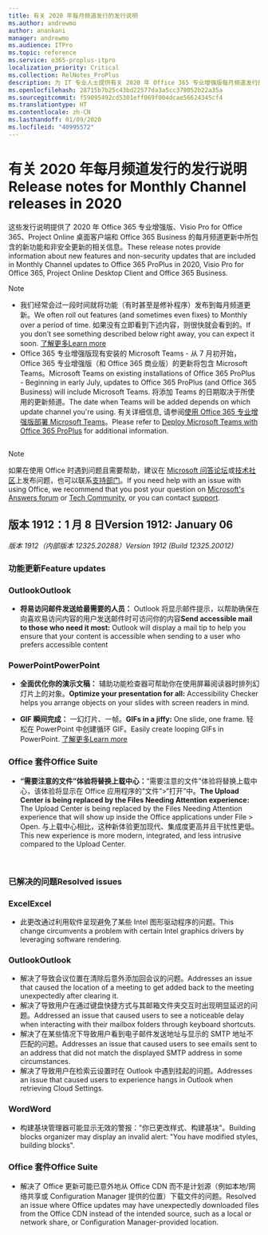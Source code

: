 ```yaml
---
title: 有关 2020 年每月频道发行的发行说明
ms.author: andrewmo
author: anankani
manager: andrewmo
ms.audience: ITPro
ms.topic: reference
ms.service: o365-proplus-itpro
localization_priority: Critical
ms.collection: RelNotes_ProPlus
description: 为 IT 专业人士提供有关 2020 年 Office 365 专业增强版每月频道发行的发行说明
ms.openlocfilehash: 28715b7b25c43bd22577da3a5cc378052b22a35a
ms.sourcegitcommit: f59095492cd5301eff069f004dcae56624345cf4
ms.translationtype: HT
ms.contentlocale: zh-CN
ms.lasthandoff: 01/09/2020
ms.locfileid: "40995572"
---
```

# <a name="release-notes-for-monthly-channel-releases-in-2020"></a><span data-ttu-id="9b786-103">有关 2020 年每月频道发行的发行说明</span><span class="sxs-lookup"><span data-stu-id="9b786-103">Release notes for Monthly Channel releases in 2020</span></span>

<span data-ttu-id="9b786-104">这些发行说明提供了 2020 年 Office 365 专业增强版、Visio Pro for Office 365、Project Online 桌面客户端和 Office 365 Business 的每月频道更新中所包含的新功能和非安全更新的相关信息。</span><span class="sxs-lookup"><span data-stu-id="9b786-104">These release notes provide information about new features and non-security updates that are included in Monthly Channel updates to Office 365 ProPlus in 2020, Visio Pro for Office 365, Project Online Desktop Client and Office 365 Business.</span></span>

 > [!NOTE]
>
>- <span data-ttu-id="9b786-105">我们经常会过一段时间就将功能（有时甚至是修补程序）发布到每月频道更新。</span><span class="sxs-lookup"><span data-stu-id="9b786-105">We often roll out features (and sometimes even fixes) to Monthly over a period of time.</span></span>  <span data-ttu-id="9b786-106">如果没有立即看到下述内容，则很快就会看到的。</span><span class="sxs-lookup"><span data-stu-id="9b786-106">If you don’t see something described below right away, you can expect it soon.</span></span> [<span data-ttu-id="9b786-107">了解更多</span><span class="sxs-lookup"><span data-stu-id="9b786-107">Learn more</span></span>](https://support.office.com/article/when-do-i-get-the-newest-features-in-for-office-365-da36192c-58b9-4bc9-8d51-bb6eed468516)
>- <span data-ttu-id="9b786-108">Office 365 专业增强版现有安装的 Microsoft Teams - 从 7 月初开始，Office 365 专业增强版（和 Office 365 商业版）的更新将包含 Microsoft Teams。</span><span class="sxs-lookup"><span data-stu-id="9b786-108">Microsoft Teams on existing installations of Office 365 ProPlus - Beginning in early July, updates to Office 365 ProPlus (and Office 365 Business) will include Microsoft Teams.</span></span>  <span data-ttu-id="9b786-109">将添加 Teams 的日期取决于所使用的更新频道。</span><span class="sxs-lookup"><span data-stu-id="9b786-109">The date when Teams will be added depends on which update channel you're using.</span></span> <span data-ttu-id="9b786-110">有关详细信息, 请参阅[使用 Office 365 专业增强版部署 Microsoft Teams](https://docs.microsoft.com/deployoffice/teams-install)。</span><span class="sxs-lookup"><span data-stu-id="9b786-110">Please refer to [Deploy Microsoft Teams with Office 365 ProPlus](https://docs.microsoft.com/deployoffice/teams-install) for additional information.</span></span>

##

> [!NOTE]
> <span data-ttu-id="9b786-111">如果在使用 Office 时遇到问题且需要帮助，建议在 [Microsoft 问答论坛](https://answers.microsoft.com/)或[技术社区](https://techcommunity.microsoft.com/)上发布问题，也可以联系[支持部门](https://support.microsoft.com/contactus)。</span><span class="sxs-lookup"><span data-stu-id="9b786-111">If you need help with an issue with using Office, we recommend that you post your question on [Microsoft's Answers forum](https://answers.microsoft.com/) or [Tech Community](https://techcommunity.microsoft.com/), or you can contact [support](https://support.microsoft.com/contactus).</span></span>
## <a name="version-1912-january-08"></a><span data-ttu-id="9b786-112">版本 1912：1 月 8 日</span><span class="sxs-lookup"><span data-stu-id="9b786-112">Version 1912: January 06</span></span>
<span data-ttu-id="9b786-113">*版本 1912（内部版本 12325.20288）*</span><span class="sxs-lookup"><span data-stu-id="9b786-113">*Version 1912 (Build 12325.20012)*</span></span>


[//]: # (请勿移除功能详细信息内容开头)

### <a name="feature-updates"></a><span data-ttu-id="9b786-115">功能更新</span><span class="sxs-lookup"><span data-stu-id="9b786-115">Feature updates</span></span>

### <a name="outlook"></a><span data-ttu-id="9b786-116">Outlook</span><span class="sxs-lookup"><span data-stu-id="9b786-116">Outlook</span></span>

- <span data-ttu-id="9b786-117">**将易访问邮件发送给最需要的人员：** Outlook 将显示邮件提示，以帮助确保在向喜欢易访问内容的用户发送邮件时可访问你的内容</span><span class="sxs-lookup"><span data-stu-id="9b786-117">**Send accessible mail to those who need it most:** Outlook will display a mail tip to help you ensure that your content is accessible when sending to a user who prefers accessible content</span></span>

### <a name="powerpoint"></a><span data-ttu-id="9b786-118">PowerPoint</span><span class="sxs-lookup"><span data-stu-id="9b786-118">PowerPoint</span></span>

- <span data-ttu-id="9b786-119">**全面优化你的演示文稿：** 辅助功能检查器可帮助你在使用屏幕阅读器时排列幻灯片上的对象。</span><span class="sxs-lookup"><span data-stu-id="9b786-119">**Optimize your presentation for all:** Accessibility Checker helps you arrange objects on your slides with screen readers in mind.</span></span>

- <span data-ttu-id="9b786-120">**GIF 瞬间完成：** 一幻灯片、一帧。</span><span class="sxs-lookup"><span data-stu-id="9b786-120">**GIFs in a jiffy:** One slide, one frame.</span></span> <span data-ttu-id="9b786-121">轻松在 PowerPoint 中创建循环 GIF。</span><span class="sxs-lookup"><span data-stu-id="9b786-121">Easily create looping GIFs in PowerPoint.</span></span> [<span data-ttu-id="9b786-122">了解更多</span><span class="sxs-lookup"><span data-stu-id="9b786-122">Learn more</span></span>](https://support.office.com/zh-CN/article/a598753e-92de-4f1b-8393-714db4d334b4)

### <a name="office-suite"></a><span data-ttu-id="9b786-123">Office 套件</span><span class="sxs-lookup"><span data-stu-id="9b786-123">Office Suite</span></span>

- <span data-ttu-id="9b786-124">**“需要注意的文件”体验将替换上载中心：**“需要注意的文件”体验将替换上载中心，该体验将显示在 Office 应用程序的“文件”>“打开”中。</span><span class="sxs-lookup"><span data-stu-id="9b786-124">**The Upload Center is being replaced by the Files Needing Attention experience:** The Upload Center is being replaced by the Files Needing Attention experience that will show up inside the Office applications under File > Open.</span></span> <span data-ttu-id="9b786-125">与上载中心相比，这种新体验更加现代、集成度更高并且干扰性更低。</span><span class="sxs-lookup"><span data-stu-id="9b786-125">This new experience is more modern, integrated, and less intrusive compared to the Upload Center.</span></span>


[//]: # (请勿移除功能详细信息内容结尾)

<br/>

[//]: # (请勿移除错误详细信息内容开头)

### <a name="resolved-issues"></a><span data-ttu-id="9b786-128">已解决的问题</span><span class="sxs-lookup"><span data-stu-id="9b786-128">Resolved issues</span></span>
### <a name="excel"></a><span data-ttu-id="9b786-129">Excel</span><span class="sxs-lookup"><span data-stu-id="9b786-129">Excel</span></span>

- <span data-ttu-id="9b786-130">此更改通过利用软件呈现避免了某些 Intel 图形驱动程序的问题。</span><span class="sxs-lookup"><span data-stu-id="9b786-130">This change circumvents a problem with certain Intel graphics drivers by leveraging software rendering.</span></span>


### <a name="outlook"></a><span data-ttu-id="9b786-131">Outlook</span><span class="sxs-lookup"><span data-stu-id="9b786-131">Outlook</span></span>

- <div><span data-ttu-id="9b786-132"><span style="display:inline !important;">解决了导致会议位置在清除后意外添加回会议的问题。</span></span><span class="sxs-lookup"><span data-stu-id="9b786-132"><span style="display:inline !important;">Addresses an issue that caused the location of a meeting to get added back to the meeting unexpectedly after clearing it.</span></span></span><br></div>


- <div><span data-ttu-id="9b786-133"><span style="display:inline !important;">解决了导致用户在通过键盘快捷方式与其邮箱文件夹交互时出现明显延迟的问题。</span></span><span class="sxs-lookup"><span data-stu-id="9b786-133"><span style="display:inline !important;">Addressed an issue that caused users to see a noticeable delay when interacting with their mailbox folders through keyboard shortcuts.</span></span></span><br></div>


- <div><span data-ttu-id="9b786-134">解决了在某些情况下导致用户看到电子邮件发送地址与显示的 SMTP 地址不匹配的问题。</span><span class="sxs-lookup"><span data-stu-id="9b786-134">Addresses an issue that caused users to see emails sent to an address that did not match the displayed SMTP address in some circumstances.</span></span></div>


- <div><span data-ttu-id="9b786-135">解决了导致用户在检索云设置时在 Outlook 中遇到挂起的问题。</span><span class="sxs-lookup"><span data-stu-id="9b786-135">Addresses an issue that caused users to experience hangs in Outlook when retrieving Cloud Settings.</span></span></div>


### <a name="word"></a><span data-ttu-id="9b786-136">Word</span><span class="sxs-lookup"><span data-stu-id="9b786-136">Word</span></span>

- <div><span data-ttu-id="9b786-137"><span>构建基块管理器可能显示无效的警报：&quot;你已更改样式、构建基块&quot;。</span></span><span class="sxs-lookup"><span data-stu-id="9b786-137">Building blocks organizer may display an invalid alert: &quot;You have modified styles, building blocks&quot;.</span></span></div>


### <a name="office-suite"></a><span data-ttu-id="9b786-138">Office 套件</span><span class="sxs-lookup"><span data-stu-id="9b786-138">Office Suite</span></span>

- <div><span data-ttu-id="9b786-139"><span><div style="box-sizing:border-box;">解决了 Office 更新可能已意外地从 Office CDN 而不是计划源（例如本地/网络共享或 Configuration Manager 提供的位置）下载文件的问题。</span><span class="sxs-lookup"><span data-stu-id="9b786-139">Resolved an issue where Office updates may have unexpectedly downloaded files from the Office CDN instead of the intended source, such as a local or network share, or Configuration Manager-provided location.</span></span></div><br></span></div>



[//]: # (请勿移除错误详细信息内容结尾)

